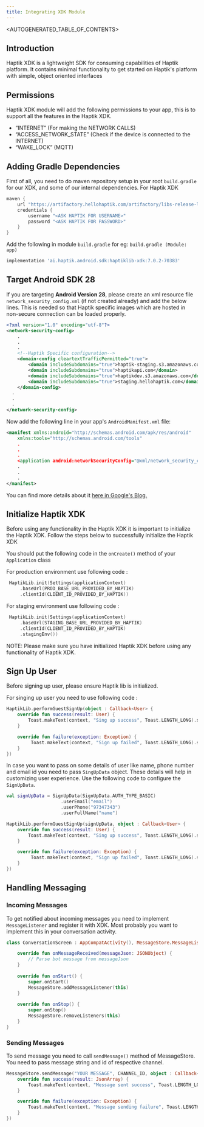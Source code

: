 ```yaml
---
title: Integrating XDK Module
---
```


<AUTOGENERATED_TABLE_OF_CONTENTS>

## Introduction

Haptik XDK is a lightweight SDK for consuming capabilities of Haptik platform. It contains minimal functionality to get started on Haptik's platform with simple, object oriented interfaces

## Permissions

Haptik XDK module will add the following permissions to your app, this is to support all the features in the Haptik XDK.

- “INTERNET” (For making the NETWORK CALLS)
- “ACCESS_NETWORK_STATE” (Check if the device is connected to the INTERNET)
- “WAKE_LOCK” (MQTT)

## Adding Gradle Dependencies

First of all, you need to do maven repository setup in your root `build.gradle` for our XDK, and
some of our internal dependencies.
For Haptik XDK

```groovy
maven {
    url "https://artifactory.hellohaptik.com/artifactory/libs-release-local"
    credentials {
        username "<ASK HAPTIK FOR USERNAME>"
        password "<ASK HAPTIK FOR PASSWORD>"
    }
}
```

Add the following in module `build.gradle` for eg: `build.gradle (Module: app)`

```groovy
implementation 'ai.haptik.android.sdk:haptiklib-xdk:7.0.2-70383'
```

## Target Android SDK 28

If you are targeting **Android Version 28**, please create an xml resource file `network_security_config.xml` (if not created already) and add the below lines. This is needed so that Haptik specific images which are hosted in non-secure connection can be loaded properly.

```xml
<?xml version="1.0" encoding="utf-8"?>
<network-security-config>
    .
    .
    .
    <!--Haptik Specific configuration-->
    <domain-config cleartextTrafficPermitted="true">
        <domain includeSubdomains="true">haptik-staging.s3.amazonaws.com</domain>
        <domain includeSubdomains="true">haptikapi.com</domain>
        <domain includeSubdomains="true">haptikdev.s3.amazonaws.com</domain>
        <domain includeSubdomains="true">staging.hellohaptik.com</domain>
    </domain-config>
  .
  .
  .
</network-security-config>
```

Now add the following line in your app's `AndroidManifest.xml` file:

```xml
<manifest xmlns:android="http://schemas.android.com/apk/res/android"
    xmlns:tools="http://schemas.android.com/tools"
    .
    .
    .
    <application android:networkSecurityConfig="@xml/network_security_config">
    .
    .
    .
</manifest>
```

You can find more details about it [here in Google's Blog.](https://android-developers.googleblog.com/2018/04/protecting-users-with-tls-by-default-in.html)

## Initialize Haptik XDK

Before using any functionality in the Haptik XDK it is important to initialize the Haptik XDK.
Follow the steps below to successfully initialize the Haptik XDK

You should put the following code in the `onCreate()` method of your `Application` class

For production environment use following code :
```kotlin
 HaptikLib.init(Settings(applicationContext)
     .baseUrl(PROD_BASE_URL_PROVIDED_BY_HAPTIK)
     .clientId(CLIENT_ID_PROVIDED_BY_HAPTIK))
```

For staging environment use following code :
```kotlin
 HaptikLib.init(Settings(applicationContext)
     .baseUrl(STAGING_BASE_URL_PROVIDED_BY_HAPTIK)
     .clientId(CLIENT_ID_PROVIDED_BY_HAPTIK)
     .stagingEnv())
```

NOTE: Please make sure you have initialized Haptik XDK before using any functionality of Haptik XDK.

## Sign Up User

Before signing up user, please ensure Haptik lib is initialized.

For singing up user you need to use following code :

```kotlin
HaptikLib.performGuestSignUp(object : Callback<User> {
    override fun success(result: User) {
        Toast.makeText(context, "Sing up success", Toast.LENGTH_LONG).show()
    }

    override fun failure(exception: Exception) {
         Toast.makeText(context, "Sign up failed", Toast.LENGTH_LONG).show()
    }
})
```

In case you want to pass on some details of user like name, phone number and email id you need to pass `SingUpData` object. These details
 will help in customizing user experience. Use the following code to configure the `SignUpData`.

```kotlin
val signUpData = SignUpData(SignUpData.AUTH_TYPE_BASIC)
                    .userEmail("email")
                    .userPhone("97347343")
                    .userFullName("name")

HaptikLib.performGuestSignUp(signUpData, object : Callback<User> {
    override fun success(result: User) {
        Toast.makeText(context, "Sing up success", Toast.LENGTH_LONG).show()
    }

    override fun failure(exception: Exception) {
         Toast.makeText(context, "Sign up failed", Toast.LENGTH_LONG).show()
    }
})
```

## Handling Messaging

### Incoming Messages
To get notified about incoming messages you need to implement `MessageListener` and register it with XDK. Most probably you want to 
implement this in your conversation activity.

```kotlin
class ConversationScreen : AppCompatActivity(), MessageStore.MessageListener {

    override fun onMessageReceived(messageJson: JSONObject) {
        // Parse bot message from messageJson
    }
    
    override fun onStart() {
        super.onStart()
        MessageStore.addMessageListener(this)
    }
    
    override fun onStop() {
        super.onStop()
        MessageStore.removeListeners(this)
    }
}
```

### Sending Messages
To send message you need to call `sendMessage()` method of MessageStore. You need to pass message string and id of respective channel.

```kotlin
MessageStore.sendMessage("YOUR MESSAGE", CHANNEL_ID, object : Callback<JsonArray> {
    override fun success(result: JsonArray) {
        Toast.makeText(context, "Message sent success", Toast.LENGTH_LONG).show()
    }

    override fun failure(exception: Exception) {
        Toast.makeText(context, "Message sending failure", Toast.LENGTH_LONG).show()
    }
})
```